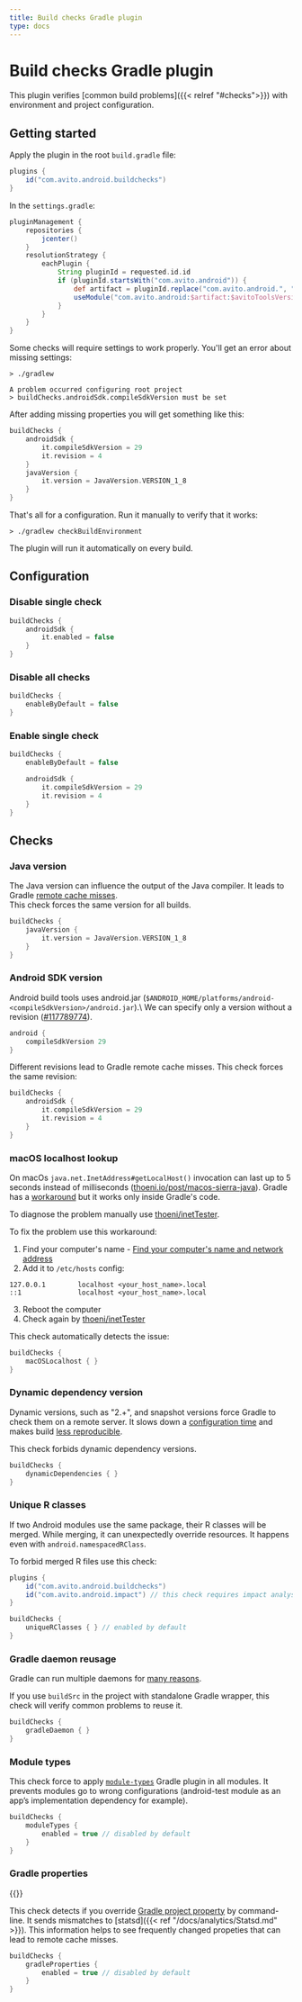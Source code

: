 ```yaml
---
title: Build checks Gradle plugin
type: docs
---
```


# Build checks Gradle plugin

This plugin verifies [common build problems]({{< relref "#checks">}}) with environment and project configuration.

## Getting started

Apply the plugin in the root `build.gradle` file:

```groovy
plugins {
    id("com.avito.android.buildchecks")
}
```

In the `settings.gradle`:

```groovy
pluginManagement {
    repositories {
        jcenter()
    }
    resolutionStrategy {
        eachPlugin {
            String pluginId = requested.id.id
            if (pluginId.startsWith("com.avito.android")) {
                def artifact = pluginId.replace("com.avito.android.", "")
                useModule("com.avito.android:$artifact:$avitoToolsVersion")
            }
        }
    }
}
```

Some checks will require settings to work properly. 
You'll get an error about missing settings:

```text
> ./gradlew

A problem occurred configuring root project
> buildChecks.androidSdk.compileSdkVersion must be set
```

After adding missing properties you will get something like this:

```groovy
buildChecks {
    androidSdk {
        it.compileSdkVersion = 29
        it.revision = 4
    }
    javaVersion {
        it.version = JavaVersion.VERSION_1_8
    }
}
```

That's all for a configuration. Run it manually to verify that it works:

```text
> ./gradlew checkBuildEnvironment
```

The plugin will run it automatically on every build.

## Configuration

### Disable single check

```groovy
buildChecks {
    androidSdk {
        it.enabled = false
    }
}
```

### Disable all checks

```groovy
buildChecks {
    enableByDefault = false
}
```

### Enable single check

```groovy
buildChecks {
    enableByDefault = false

    androidSdk {
        it.compileSdkVersion = 29
        it.revision = 4
    }
}
```

## Checks

### Java version

The Java version can influence the output of the Java compiler. 
It leads to Gradle [remote cache misses](https://guides.gradle.org/using-build-cache/#diagnosing_cache_miss).\
This check forces the same version for all builds.

```groovy
buildChecks {
    javaVersion {
        it.version = JavaVersion.VERSION_1_8
    }   
}
```

### Android SDK version

Android build tools uses android.jar (`$ANDROID_HOME/platforms/android-<compileSdkVersion>/android.jar`).\ 
We can specify only a version without a revision ([#117789774](https://issuetracker.google.com/issues/117789774)).

```groovy
android {
    compileSdkVersion 29
}
```

Different revisions lead to Gradle remote cache misses. This check forces the same revision:

```groovy
buildChecks {
    androidSdk {
        it.compileSdkVersion = 29
        it.revision = 4
    }
}
```

### macOS localhost lookup

On macOs `java.net.InetAddress#getLocalHost()` invocation can last up to 5 seconds instead of milliseconds 
([thoeni.io/post/macos-sierra-java](https://thoeni.io/post/macos-sierra-java/)).
Gradle has a [workaround](https://github.com/gradle/gradle/pull/11134) but it works only inside Gradle's code.

To diagnose the problem manually use [thoeni/inetTester](https://github.com/thoeni/inetTester).

To fix the problem use this workaround:

1. Find your computer's name - [Find your computer's name and network address](https://support.apple.com/en-us/guide/mac-help/find-your-computers-name-and-network-address-mchlp1177/mac)
2. Add it to `/etc/hosts` config:

```text
127.0.0.1        localhost <your_host_name>.local
::1              localhost <your_host_name>.local
```

3. Reboot the computer
4. Check again by [thoeni/inetTester](https://github.com/thoeni/inetTester)

This check automatically detects the issue:

```groovy
buildChecks {
    macOSLocalhost { }
}
```

### Dynamic dependency version

Dynamic versions, such as "2.+", and snapshot versions force Gradle to check them on a remote server. 
It slows down a [configuration time](https://guides.gradle.org/performance/#minimize_dynamic_and_snapshot_versions) 
and makes build [less reproducible](https://reproducible-builds.org/). 

This check forbids dynamic dependency versions.

```groovy
buildChecks {
    dynamicDependencies { }
}
```

### Unique R classes

If two Android modules use the same package, their R classes will be merged. 
While merging, it can unexpectedly override resources. It happens even with `android.namespacedRClass`.

To forbid merged R files use this check:

```groovy
plugins {
    id("com.avito.android.buildchecks")
    id("com.avito.android.impact") // this check requires impact analysis
}

buildChecks {
    uniqueRClasses { } // enabled by default
}
```

### Gradle daemon reusage

Gradle can run multiple daemons for [many reasons](https://docs.gradle.org/5.0/userguide/gradle_daemon.html#sec:why_is_there_more_than_one_daemon_process_on_my_machine).

If you use `buildSrc` in the project with standalone Gradle wrapper, this check will verify common problems to reuse it.

```groovy
buildChecks {
    gradleDaemon { }
}
```

### Module types

This check force to apply [`module-types`](https://github.com/avito-tech/avito-android/blob/develop/subprojects/gradle/module-types) Gradle plugin in all modules.
It prevents modules go to wrong configurations (android-test module as an app’s implementation dependency for example).

```groovy
buildChecks {
    moduleTypes { 
        enabled = true // disabled by default
    } 
}
```

### Gradle properties

{{<avito check>}}

This check detects if you override [Gradle project property](https://docs.gradle.org/current/userguide/build_environment.html#sec:project_properties) by command-line.
It sends mismatches to [statsd]({{< ref "/docs/analytics/Statsd.md" >}}). 
This information helps to see frequently changed propeties that can lead to remote cache misses.

```groovy
buildChecks {
    gradleProperties { 
        enabled = true // disabled by default
    } 
}
```
